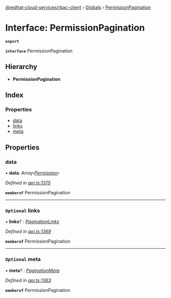 [@redhat-cloud-services/rbac-client](../README.md) › [Globals](../globals.md) › [PermissionPagination](permissionpagination.md)

# Interface: PermissionPagination

**`export`** 

**`interface`** PermissionPagination

## Hierarchy

* **PermissionPagination**

## Index

### Properties

* [data](permissionpagination.md#data)
* [links](permissionpagination.md#optional-links)
* [meta](permissionpagination.md#optional-meta)

## Properties

###  data

• **data**: *Array‹[Permission](permission.md)›*

*Defined in [api.ts:1375](https://github.com/RedHatInsights/javascript-clients/blob/master/packages/rbac/api.ts#L1375)*

**`memberof`** PermissionPagination

___

### `Optional` links

• **links**? : *[PaginationLinks](paginationlinks.md)*

*Defined in [api.ts:1369](https://github.com/RedHatInsights/javascript-clients/blob/master/packages/rbac/api.ts#L1369)*

**`memberof`** PermissionPagination

___

### `Optional` meta

• **meta**? : *[PaginationMeta](paginationmeta.md)*

*Defined in [api.ts:1363](https://github.com/RedHatInsights/javascript-clients/blob/master/packages/rbac/api.ts#L1363)*

**`memberof`** PermissionPagination
